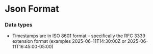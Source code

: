 # Json Format

### Data types

- Timestamps are in ISO 8601 format – specifically the RFC 3339 extension format (examples 2025-06-11T14:30:00Z or 2025-06-11T16:45:00-05:00)
